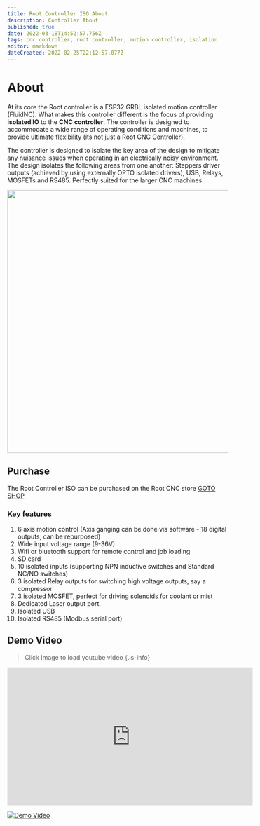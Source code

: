 ```yaml
---
title: Root Controller ISO About
description: Controller About
published: true
date: 2022-03-18T14:52:57.756Z
tags: cnc controller, root controller, motion controller, isolation
editor: markdown
dateCreated: 2022-02-25T22:12:57.077Z
---
```


# About
At its core the Root controller is a ESP32 GRBL isolated motion controller (FluidNC). What makes this controller different is the focus of providing **isolated IO** to the **CNC controller**. The controller is designed to accommodate a wide range of operating conditions and machines, to provide ultimate flexibility (its not just a Root CNC Controller).

The controller is designed to isolate the key area of the design to mitigate any nuisance issues when operating in an electrically noisy environment. The design isolates the following areas from one another: Steppers driver outputs (achieved by using externally OPTO isolated drivers), USB, Relays, MOSFETs and RS485. Perfectly suited for the larger CNC machines. 

<img src="https://raw.githubusercontent.com/RootCNC/Root-Controller-ISO/master/Media/20220202_204658.jpg" width="600">

## Purchase
The Root Controller ISO can be purchased on the Root CNC store
[GOTO SHOP](https://rootcnc.com/product-category/electronics/)

### Key features 
1. 6 axis motion control (Axis ganging can be done via software - 18 digital outputs, can be repurposed)
1. Wide input voltage range (9-36V)
1. Wifi or bluetooth support for remote control and job loading
1. SD card
1. 10 isolated inputs (supporting NPN inductive switches and Standard NC/NO switches)
1. 3 isolated Relay outputs for switching high voltage outputs, say a compressor
1. 3 isolated MOSFET, perfect for driving solenoids for coolant or mist
1. Dedicated Laser output port. 
1. Isolated USB
1. Isolated RS485 (Modbus serial port)

## Demo Video
> Click Image to load youtube video
{.is-info}

 <iframe width="560" height="315"
src="http://www.youtube.com/watch?v=vrsv_Eusyqc" 
frameborder="0" 
allow="accelerometer; autoplay; encrypted-media; gyroscope; picture-in-picture" 
allowfullscreen></iframe>

[![Demo Video](http://img.youtube.com/vi/vrsv_Eusyqc/0.jpg)](http://www.youtube.com/watch?v=vrsv_Eusyqc "Video Title")


